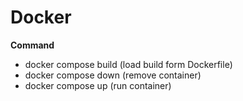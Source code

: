 # Docker
**Command**
- docker compose build (load build form Dockerfile)
- docker compose down (remove container)
- docker compose up (run container)
